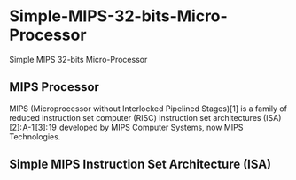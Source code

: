 # Simple-MIPS-32-bits-Micro-Processor
Simple MIPS 32-bits Micro-Processor

## MIPS Processor
MIPS (Microprocessor without Interlocked Pipelined Stages)[1] is a family of reduced instruction set computer (RISC) instruction set architectures (ISA)[2]: A-1 [3]: 19  developed by MIPS Computer Systems, now MIPS Technologies.

## Simple MIPS Instruction Set Architecture (ISA)
